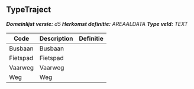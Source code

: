 ﻿## TypeTraject

*__Domeinlijst versie:__ d5*
*__Herkomst definitie:__ AREAALDATA*
*__Type veld:__ TEXT*

|__Code__ |__Description__ |__Definitie__	|
|	---	|	---	|   ---	| 
| Busbaan | Busbaan |
| Fietspad | Fietspad |
| Vaarweg | Vaarweg |
| Weg | Weg |
